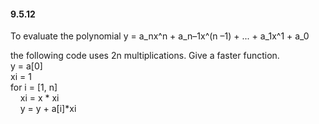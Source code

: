 #### 9.5.12

To evaluate the polynomial
y = a_nx^n + a_n–1x^(n –1) + ... + a_1x^1 + a_0

the following code uses 2n multiplications. Give a faster function.</br>
y = a[0]</br>
xi = 1</br>
for i = [1, n]</br>
    xi = x * xi</br>
    y = y + a[i]*xi
